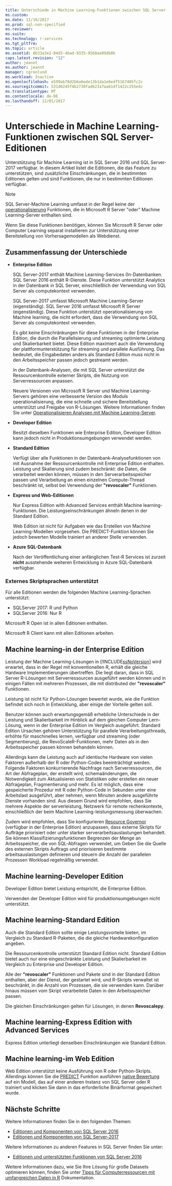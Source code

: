 ```yaml
---
title: Unterschiede in Machine Learning-Funktionen zwischen SQL Server-Editionen | Microsoft Docs
ms.custom: 
ms.date: 11/16/2017
ms.prod: sql-non-specified
ms.reviewer: 
ms.suite: 
ms.technology: r-services
ms.tgt_pltfrm: 
ms.topic: article
ms.assetid: 8b33a3e2-04d3-4bad-9335-9568ae09db0b
caps.latest.revision: "12"
author: jeannt
ms.author: jeannt
manager: cgronlund
ms.workload: Inactive
ms.openlocfilehash: e599ab78d2b6a6ede13b1da1e6edf5167405fc2c
ms.sourcegitcommit: 531d0245f4b2730fad623a7aa61df1422c255edc
ms.translationtype: MT
ms.contentlocale: de-DE
ms.lasthandoff: 12/01/2017
---
```

# <a name="differences-in-machine-learning-features-between-editions-of-sql-server"></a>Unterschiede in Machine Learning-Funktionen zwischen SQL Server-Editionen
 
 Unterstützung für Machine Learning ist in SQL Server 2016 und SQL Server-2017 verfügbar. In diesem Artikel listet die Editionen, die das Feature zu unterstützen, sind zusätzliche Einschränkungen, die in bestimmten Editionen gelten und sind Funktionen, die nur in bestimmten Editionen verfügbar.

 > [!NOTE]
 > SQL Server-Machine Learning umfasst in der Regel keine der [operationalisierung](https://docs.microsoft.com/machine-learning-server/what-is-operationalization) Funktionen, die in Microsoft R Server "oder" Machine Learning-Server enthalten sind.
 > 
 > Wenn Sie diese Funktionen benötigen, können Sie Microsoft R Server oder Computer Learning separat installieren zur Unterstützung einer Bereitstellung von Vorhersagemodellen als Webdienst. 

## <a name="summary-of-differences"></a>Zusammenfassung der Unterschiede

-   **Enterprise Edition**
    
     SQL Server-2017 enthält Machine Learning-Services (In-Datenbanken. SQL Server 2016 enthält R-Dienste. Diese Funktion unterstützt Analytics in der Datenbank in SQL Server, einschließlich der Verwendung von SQL Server als computekontext verwenden.
     
     SQL Server-2017 umfasst Microsoft Machine Learning-Server (eigenständig). SQL Server 2016 umfasst Microsoft R Server (eigenständig). Diese Funktion unterstützt operationalisierung von Machine learning, die nicht erfordert, dass die Verwendung von SQL Server als computekontext verwenden.

     Es gibt keine Einschränkungen für diese Funktionen in der Enterprise Edition, die durch die Parallelisierung und streaming optimierte Leistung und Skalierbarkeit bietet. Diese Edition maximiert auch die Verwendung der plattformunterstützung für streaming und parallele Ausführung. Das bedeutet, die Eingabedaten anders als Standard Edition muss nicht in den Arbeitsspeicher passen jedoch gestreamt werden.
     
     In der Datenbank-Analysen, die mit SQL Server unterstützt die Ressourcenkontrolle externer Skripts, die Nutzung von Serverressourcen anpassen.
     
     Neuere Versionen von Microsoft R Server und Machine Learning-Servers gehören eine verbesserte Version des Moduls operationalisierung, die eine schnelle und sichere Bereitstellung unterstützt und Freigabe von R-Lösungen. Weitere Informationen finden Sie unter [Operationalisieren Analysen mit Machine Learning-Server](https://docs.microsoft.com/machine-learning-server/what-is-operationalization).

-   **Developer Edition**

     Besitzt dieselben Funktionen wie Enterprise Edition, Developer Edition kann jedoch nicht in Produktionsumgebungen verwendet werden.  
  
-   **Standard Edition**

     Verfügt über alle Funktionen in der Datenbank-Analysefunktionen von mit Ausnahme der Ressourcenkontrolle mit Enterprise Edition enthalten. Leistung und Skalierung sind zudem beschränkt: die Daten, die verarbeitet werden können, müssen in den Serverarbeitsspeicher passen und Verarbeitung an einen einzelnen Compute-Thread beschränkt ist, selbst bei Verwendung der **"revoscaler"** Funktionen.
  
-   **Express und Web-Editionen**
  
     Nur Express Edition with Advanced Services enthält Machine learning-Funktionen. Die Leistungseinschränkungen ähneln denen in der Standard Edition. 
     
     Web Edition ist nicht für Aufgaben wie das Erstellen von Machine Learning-Modellen vorgesehen. Die PREDICT-Funktion können Sie jedoch bewerten Modelle trainiert an anderer Stelle verwenden.

-   **Azure SQL-Datenbank**
  
     Nach der Veröffentlichung einer anfänglichen Test-R Services ist zurzeit **nicht** ausstehende weiteren Entwicklung in Azure SQL-Datenbank verfügbar. 

### <a name="external-script-languages-supported"></a>Externes Skriptsprachen unterstützt

Für alle Editionen werden die folgenden Machine Learning-Sprachen unterstützt:

+ SQLServer 2017: R und Python
+ SQLServer 2016: Nur R

Microsoft R Open ist in allen Editionen enthalten.

Microsoft R Client kann mit allen Editionen arbeiten.

## <a name="machine-learning-in-enterprise-edition"></a>Machine learning-in der Enterprise Edition

Leistung der Machine Learning-Lösungen in [!INCLUDE[ssNoVersion](../../includes/ssnoversion-md.md)] wird erwartet, dass in der Regel mit konventionellen R, erhält die gleiche Hardware Implementierungen übertreffen. Die liegt daran, dass in SQL Server R-Lösungen mit Serverressourcen ausgeführt werden können und in einigen Fällen mit mehreren Prozessen, die mit distributed der **"revoscaler"** Funktionen. 

Leistung ist nicht für Python-Lösungen bewertet wurde, wie die Funktion befindet sich noch in Entwicklung, aber einige der Vorteile gelten soll.

Benutzer können auch erwartungsgemäß erhebliche Unterschiede in der Leistung und Skalierbarkeit im Hinblick auf dem gleichen Computer Lern-Lösung, wenn in der Enterprise Edition im Vergleich ausgeführt. Standard Edition Ursachen gehören Unterstützung für parallele Verarbeitungsthreads, erhöhte für maschinelles lernen, verfügbar und streaming (oder Segmentierung), die RevoScaleR-Funktionen, mehr Daten als in den Arbeitsspeicher passen können behandeln können. 

Allerdings kann die Leistung auch auf identische Hardware von vielen Faktoren außerhalb der R oder Python-Codes beeinträchtigt werden. Folgende Faktoren konkurrierende Nachfrage nach Serverressourcen, die Art der Abfrageplan, der erstellt wird, schemaänderungen, die Notwendigkeit zum Aktualisieren von Statistiken oder erstellen ein neuer Abfrageplan, Fragmentierung und mehr. Es ist möglich, dass eine gespeicherte Prozedur mit R oder Python-Code in Sekunden unter eine Arbeitslast ausgeführt, aber nehmen, wenn Minuten andere ausgeführte Dienste vorhanden sind.  Aus diesem Grund wird empfohlen, dass Sie mehrere Aspekte der serverleistung, Netzwerk für remote rechenkontexte, einschließlich der beim Machine Learning-leistungsmessung überwachen.

Zudem wird empfohlen, dass Sie konfigurieren [Resource Governor](../../relational-databases/resource-governor/resource-governor.md) (verfügbar in der Enterprise Edition) anzupassen, dass externe Skripts für Aufträge priorisiert oder unter starker serverarbeitsauslastungen behandelt. Sie können Klassifizierungsfunktionen Begrenzen der Menge an Arbeitsspeicher, die von SQL-Abfragen verwendet, um Geben Sie die Quelle des externen Skripts Auftrags und priorisieren bestimmte arbeitsauslastungen definieren und steuern die Anzahl der parallelen Prozessen Workload regelmäßig verwendet.

## <a name="machine-learning-in-developer-edition"></a>Machine learning-Developer Edition

Developer Edition bietet Leistung entspricht, die Enterprise Edition.

Verwenden der Developer Edition wird für produktionsumgebungen nicht unterstützt.

## <a name="machine-learning-in-standard-edition"></a>Machine learning-Standard Edition

Auch die Standard Edition sollte einige Leistungsvorteile bieten, im Vergleich zu Standard R-Paketen, die die gleiche Hardwarekonfiguration angeben.

Die Ressourcenkontrolle unterstützt Standard Edition nicht. Standard Edition bietet auch nur eine eingeschränkte Leistung und Skalierbarkeit im Vergleich zu Enterprise und Developer Edition.

Alle der **"revoscaler"** Funktionen und Pakete sind in der Standard Edition enthalten, aber der Dienst, der gestartet wird, und R-Skripts verwaltet ist beschränkt, in die Anzahl von Prozessen, die sie verwenden kann. Darüber hinaus müssen vom Skript verarbeitete Daten in den Arbeitsspeicher passen.

Die gleichen Einschränkungen gelten für Lösungen, in denen **Revoscalepy**.

## <a name="machine-learning-in-express-edition-with-advanced-services"></a>Machine learning-Express Edition with Advanced Services

Express Edition unterliegt denselben Einschränkungen wie Standard Edition.

## <a name="machine-learning-in-web-edition"></a>Machine learning-im Web Edition

Web Edition unterstützt keine Ausführung von R oder Python-Skripts. Allerdings können Sie die [PREDICT](../../t-sql/queries/predict-transact-sql.md) Funktion ausführen [native Bewertung](../sql-native-scoring.md) auf ein Modell, das auf einer anderen Instanz von SQL Server oder R trainiert und klicken Sie dann in das erforderliche Binärformat gespeichert wurde.

## <a name="next-steps"></a>Nächste Schritte

Weitere Informationen finden Sie in den folgenden Themen:

+ [Editionen und Komponenten von SQL Server 2016](../../sql-server/editions-and-components-of-sql-server-2016.md)
+ [Editionen und Komponenten von SQL Server-2017](../../sql-server/editions-and-components-of-sql-server-2017.md)

Weitere Informationen zu anderen Features in SQL Server finden Sie unter:

+ [Editionen und unterstützten Funktionen von SQL Server 2016](../../sql-server/editions-and-components-of-sql-server-2016.md) 

Weitere Informationen dazu, wie Sie Ihre Lösung für große Datasets optimieren können, finden Sie unter [Tipps für Computerressourcen mit umfangreichen Daten in R](https://docs.microsoft.com/machine-learning-server/r/tutorial-large-data-tips) Dokumentation.
